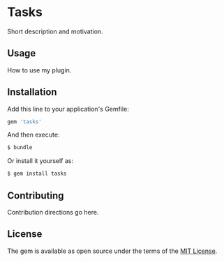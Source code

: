 # Tasks
Short description and motivation.

## Usage
How to use my plugin.

## Installation
Add this line to your application's Gemfile:

```ruby
gem 'tasks'
```

And then execute:
```bash
$ bundle
```

Or install it yourself as:
```bash
$ gem install tasks
```

## Contributing
Contribution directions go here.

## License
The gem is available as open source under the terms of the [MIT License](http://opensource.org/licenses/MIT).
